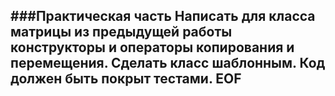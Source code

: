 ###Практическая часть
Написать для класса матрицы из предыдущей работы конструкторы и операторы копирования и перемещения. Сделать класс шаблонным.
Код должен быть покрыт тестами.
EOF
---